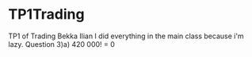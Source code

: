 # TP1Trading
TP1 of Trading
Bekka Ilian 
I did everything in the main class because i'm lazy. 
Question 3)a) 420 000! = 0
